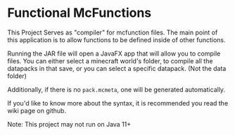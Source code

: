 # Functional McFunctions
This Project Serves as "compiler" for mcfunction files.
The main point of this application is to allow functions to be defined inside of other functions. 

Running the JAR file will open a JavaFX app that will allow you to compile files.
You can either select a minecraft world's folder, to compile all
the datapacks in that save, or you can select a specific datapack.
(Not the data folder)

Additionally, if there is no `pack.mcmeta`, 
one will be generated automatically.

If you'd like to know more about the syntax, it is recommended you read the 
wiki page on github.

Note: This project may not run on Java 11+